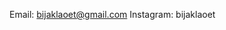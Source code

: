 Email: bijaklaoet@gmail.com
Instagram: bijaklaoet

<!---
This thing is belongs to BijakLaut. Just ordinary people who loves code--->
